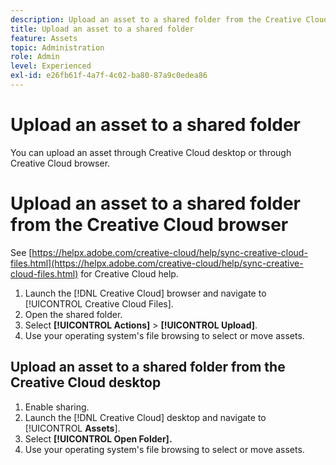 ```yaml
---
description: Upload an asset to a shared folder from the Creative Cloud browser or Creative Cloud desktop.
title: Upload an asset to a shared folder
feature: Assets
topic: Administration
role: Admin
level: Experienced
exl-id: e26fb61f-4a7f-4c02-ba80-87a9c0edea86
---
```

# Upload an asset to a shared folder

You can upload an asset through Creative Cloud desktop or through Creative Cloud browser.

# Upload an asset to a shared folder from the Creative Cloud browser

See [https://helpx.adobe.com/creative-cloud/help/sync-creative-cloud-files.html](https://helpx.adobe.com/creative-cloud/help/sync-creative-cloud-files.html) for Creative Cloud help.

1. Launch the [!DNL Creative Cloud] browser and navigate to [!UICONTROL Creative Cloud Files].
1. Open the shared folder.
1. Select **[!UICONTROL Actions]** > **[!UICONTROL Upload]**.
1. Use your operating system's file browsing to select or move assets.

## Upload an asset to a shared folder from the Creative Cloud desktop

1. Enable sharing.
1. Launch the [!DNL Creative Cloud] desktop and navigate to [!UICONTROL **Assets**].
1. Select **[!UICONTROL Open Folder].**
1. Use your operating system's file browsing to select or move assets.
